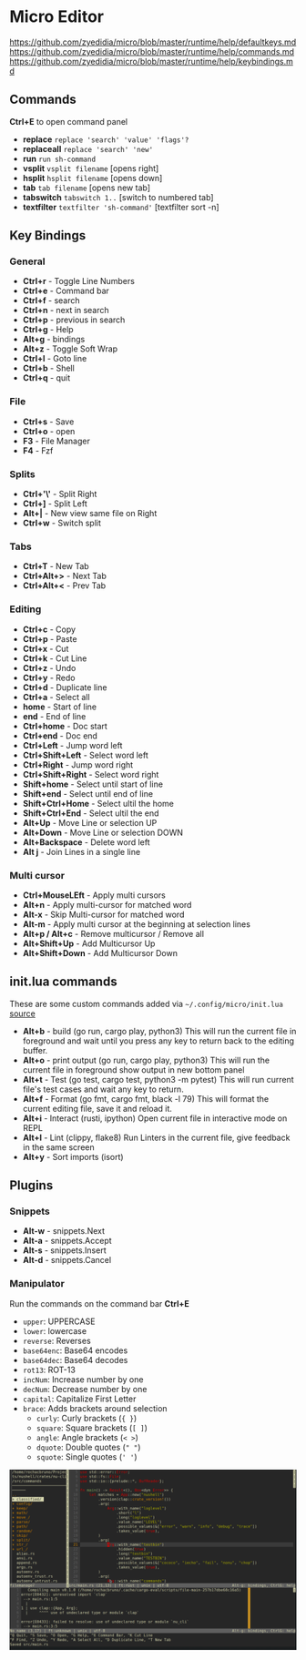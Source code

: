 # Micro Editor

https://github.com/zyedidia/micro/blob/master/runtime/help/defaultkeys.md
https://github.com/zyedidia/micro/blob/master/runtime/help/commands.md
https://github.com/zyedidia/micro/blob/master/runtime/help/keybindings.md

## Commands

**Ctrl+E** to open command panel

- **replace** `replace 'search' 'value' 'flags'?`
- **replaceall** `replace 'search' 'new'`
- **run** `run sh-command`
- **vsplit** `vsplit filename` [opens right]
- **hsplit** `hsplit filename` [opens down]
- **tab** `tab filename` [opens new tab]
- **tabswitch** `tabswitch 1..` [switch to numbered tab]
- **textfilter** `textfilter 'sh-command'` [textfilter sort -n]

## Key Bindings

### General

- **Ctrl+r** - Toggle Line Numbers
- **Ctrl+e** - Command bar
- **Ctrl+f** - search
- **Ctrl+n** - next in search
- **Ctrl+p** - previous in search
- **Ctrl+g** - Help
- **Alt+g** - bindings
- **Alt+z** - Toggle Soft Wrap
- **Ctrl+l** - Goto line
- **Ctrl+b** - Shell
- **Ctrl+q** - quit

### File

- **Ctrl+s** - Save
- **Ctrl+o** - open
- **F3** - File Manager
- **F4** - Fzf

### Splits

- **Ctrl+'\\'** - Split Right
- **Ctrl+]** - Split Left
- **Alt+|** - New view same file on Right
- **Ctrl+w** - Switch split

### Tabs

- **Ctrl+T** - New Tab
- **Ctrl+Alt+>** - Next Tab
- **Ctrl+Alt+<** - Prev Tab

### Editing

- **Ctrl+c** - Copy
- **Ctrl+p** - Paste
- **Ctrl+x** - Cut
- **Ctrl+k** - Cut Line
- **Ctrl+z** - Undo
- **Ctrl+y** - Redo
- **Ctrl+d** - Duplicate line
- **Ctrl+a** - Select all
- **home** - Start of line
- **end** - End of line
- **Ctrl+home** - Doc start
- **Ctrl+end** - Doc end
- **Ctrl+Left** - Jump word left
- **Ctrl+Shift+Left** - Select word left
- **Ctrl+Right** - Jump word right
- **Ctrl+Shift+Right** - Select word right
- **Shift+home** - Select until start of line
- **Shift+end** - Select until end of line
- **Shift+Ctrl+Home** - Select ultil the home
- **Shift+Ctrl+End** - Select ultil the end
- **Alt+Up** - Move Line or selection UP
- **Alt+Down** - Move Line or selection DOWN
- **Alt+Backspace** - Delete word left
- **Alt j** - Join Lines in a single line

### Multi cursor

- **Ctrl+MouseLEft** - Apply multi cursors
- **Alt+n** - Apply multi-cursor for matched word
- **Alt-x** - Skip Multi-cursor for matched word
- **Alt-m** - Apply multi cursor at the beginning at selection lines
- **Alt+p / Alt+c** - Remove multicursor / Remove all
- **Alt+Shift+Up** - Add Multicursor Up
- **Alt+Shift+Down** - Add Multicursor Down


## init.lua commands

These are some custom commands added via `~/.config/micro/init.lua` [source](...)

- **Alt+b** - build (go run, cargo play, python3)
  This will run the current file in foreground and wait until you press any
  key to return back to the editing buffer.
- **Alt+o** - print output (go run, cargo play, python3)
  This will run the current file in foreground show output in new bottom panel
- **Alt+t** - Test (go test, cargo test, python3 -m pytest)
  This will run current file's test cases and wait any key to return.
- **Alt+f** - Format (go fmt, cargo fmt, black -l 79)
  This will format the current editing file, save it and reload it.
- **Alt+i** - Interact (rusti, ipython)
  Open current file in interactive mode on REPL
- **Alt+l** - Lint (clippy, flake8)
  Run Linters in the current file, give feedback in the same screen
- **Alt+y** - Sort imports (isort)

## Plugins

### Snippets

- **Alt-w** - snippets.Next
- **Alt-a** - snippets.Accept
- **Alt-s** - snippets.Insert
- **Alt-d** - snippets.Cancel

### Manipulator

Run the commands on the command bar **Ctrl+E**

 * `upper`: UPPERCASE
 * `lower`: lowercase
 * `reverse`: Reverses
 * `base64enc`: Base64 encodes
 * `base64dec`: Base64 decodes
 * `rot13`: ROT-13
 * `incNum`: Increase number by one
 * `decNum`: Decrease number by one
 * `capital`: Capitalize First Letter
 * `brace`: Adds brackets around selection
     * `curly`: Curly brackets (`{ }`)
     * `square`: Square brackets (`[ ]`)
	 * `angle`: Angle brackets (`< >`)
     * `dquote`: Double quotes (`" "`)
     * `squote`: Single quotes (`' '`)



![micro shot](./micro_shot.png)
